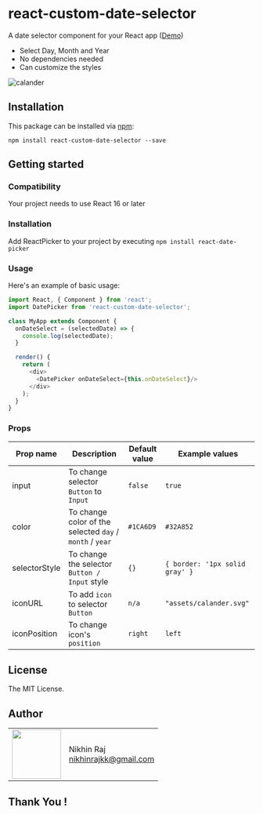 # react-custom-date-selector

A date selector component for your React app ([Demo](https://nikhinrajkk.github.io/react-date-picker/))

* Select Day, Month and Year
* No dependencies needed
* Can customize the styles

![calander](https://user-images.githubusercontent.com/22662965/66898189-4d662f80-f016-11e9-837e-ee5f4bf9a9a9.png)


## Installation

This package can be installed via [npm](https://github.com/npm/cli):

```
npm install react-custom-date-selector --save
```

## Getting started

### Compatibility
Your project needs to use React 16 or later

### Installation

Add ReactPicker to your project by executing `npm install react-date-picker`

### Usage

Here's an example of basic usage:

```js
import React, { Component } from 'react';
import DatePicker from 'react-custom-date-selector';

class MyApp extends Component {
  onDateSelect = (selectedDate) => {
    console.log(selectedDate);
  }

  render() {
    return (
      <div>
        <DatePicker onDateSelect={this.onDateSelect}/>
      </div>
    );
  }
}
```
### Props

|Prop name|Description|Default value|Example values|
|----|----|----|----|
|input|To change selector `Button` to `Input`|`false`|`true`|
|color|To change color of the selected `day` / `month` / `year`|`#1CA6D9`|`#32A852`|
|selectorStyle|To change the selector `Button / Input` style|`{}`|`{ border: '1px solid gray' }`|
|iconURL|To add `icon` to selector `Button`|`n/a`|`"assets/calander.svg"`|
|iconPosition|To change icon's `position`|`right`|`left`|


## License

The MIT License.

## Author

<table>
  <tr>
    <td>
      <img src="https://user-images.githubusercontent.com/22662965/66898950-c3b76180-f017-11e9-86e6-2634ca04bab5.jpg" width="100">
    </td>
    <td>
      Nikhin Raj<br />
      <a href="mailto:nikhinrajkk@gmail.com">nikhinrajkk@gmail.com</a><br />
    </td>
  </tr>
</table>

## Thank You !
